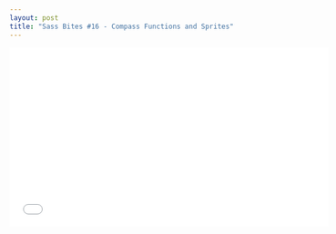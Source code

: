 ```yaml
---
layout: post
title: "Sass Bites #16 - Compass Functions and Sprites"
---
```


<iframe width='560' height='315' src='//www.youtube.com/embed/M1t1tSb7mOw' frameborder='0' allowfullscreen></iframe>
